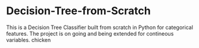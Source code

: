# Decision-Tree-from-Scratch
This is a Decision Tree Classifier built from scratch in Python for categorical features.
The project is on going and being extended for contineous variables. chicken

